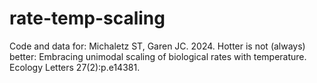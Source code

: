 # rate-temp-scaling
Code and data for:
Michaletz ST, Garen JC. 2024. Hotter is not (always) better: Embracing unimodal scaling of biological rates with temperature. Ecology Letters 27(2):p.e14381.

